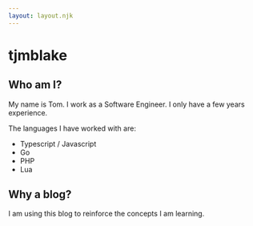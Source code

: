 ```yaml
---
layout: layout.njk
---
```


# tjmblake 

## Who am I?

My name is Tom. I work as a Software Engineer. I only have a few years experience. 

The languages I have worked with are: 

- Typescript / Javascript
- Go
- PHP
- Lua

## Why a blog? 

I am using this blog to reinforce the concepts I am learning.

